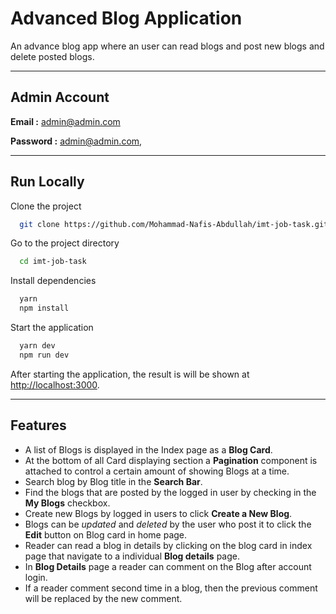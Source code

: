 # Advanced Blog Application


An advance blog app where an user can read blogs and post new blogs and delete posted blogs.

---

## Admin Account

**Email :** admin@admin.com

**Password :** admin@admin.com,

---

## Run Locally

Clone the project

```bash
  git clone https://github.com/Mohammad-Nafis-Abdullah/imt-job-task.git
```

Go to the project directory

```bash
  cd imt-job-task
```

Install dependencies

```bash
  yarn
  npm install
```

Start the application

```bash
  yarn dev
  npm run dev
```

After starting the application, the result is will be shown at [http://localhost:3000](http://localhost:3000).

---

## Features

- A list of Blogs is displayed in the Index page as a **Blog Card**.
- At the bottom of all Card displaying section a **Pagination** component is attached to control a certain amount of showing Blogs at a time.
- Search blog by Blog title in the **Search Bar**.
- Find the blogs that are posted by the logged in user by checking in the **My Blogs** checkbox. 
- Create new Blogs by logged in users to click **Create a New Blog**.
- Blogs can be *updated* and *deleted* by the user who post it to click the **Edit** button on Blog card in home page.
- Reader can read a blog in details by clicking on the blog card in index page that navigate to a individual **Blog details** page.
- In **Blog Details** page a reader can comment on the Blog after account login.
- If a reader comment second time in a blog, then the previous comment will be replaced by the new comment.
